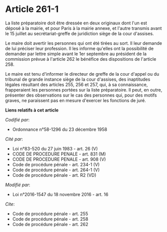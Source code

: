 # Article 261-1

La liste préparatoire doit être dressée en deux originaux dont l'un est déposé à la mairie, et pour Paris à la mairie annexe,
et l'autre transmis avant le 15 juillet au secrétariat-greffe de juridiction siège de la cour d'assises. 

Le maire doit avertir les personnes qui ont été tirées au sort. Il leur demande de lui préciser leur profession. Il les
informe qu'elles ont la possibilité de demander par lettre simple avant le 1er septembre au président de la commission prévue
à l'article 262 le bénéfice des dispositions de l'article 258. 

Le maire est tenu d'informer le directeur de greffe de la cour d'appel ou du tribunal de grande instance siège de la cour
d'assises, des inaptitudes légales résultant des articles 255, 256 et 257, qui, à sa connaissance, frapperaient les personnes
portées sur la liste préparatoire. Il peut, en outre, présenter des observations sur le cas des personnes qui, pour des
motifs graves, ne paraissent pas en mesure d'exercer les fonctions de juré.

**Liens relatifs à cet article**

_Codifié par_:

  - Ordonnance n°58-1296 du 23 décembre 1958

_Cité par_:

  - Loi n°83-520 du 27 juin 1983 - art. 26 (V)
  - CODE DE PROCEDURE PENALE - art. 831 (M)
  - CODE DE PROCEDURE PENALE - art. 908 (V)
  - Code de procédure pénale - art. 234-1 (V)
  - Code de procédure pénale - art. 264-1 (V)
  - Code de procédure pénale - art. R2 (VD)

_Modifié par_:

  - Loi n°2016-1547 du 18 novembre 2016 - art. 16

_Cite_:

  - Code de procédure pénale - art. 255
  - Code de procédure pénale - art. 258
  - Code de procédure pénale - art. 262
